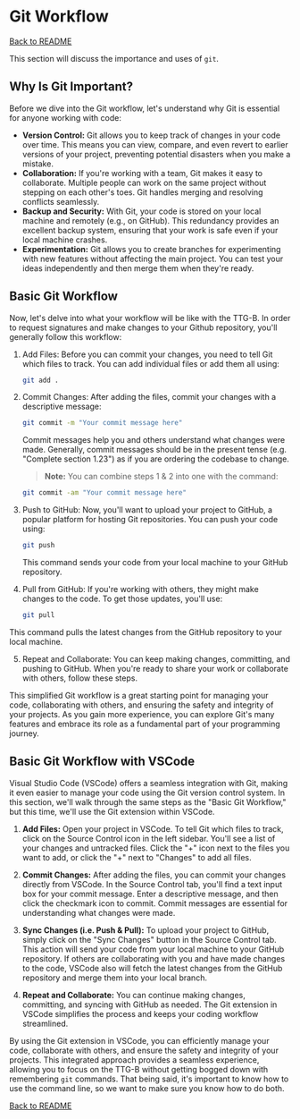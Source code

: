 # Git Workflow

[Back to README](README.md)

This section will discuss the importance and uses of `git`.

## Why Is Git Important?
Before we dive into the Git workflow, let's understand why Git is essential for anyone working with code:
- **Version Control:** Git allows you to keep track of changes in your code over time. This means you can view, compare, and even revert to earlier versions of your project, preventing potential disasters when you make a mistake.
- **Collaboration:** If you're working with a team, Git makes it easy to collaborate. Multiple people can work on the same project without stepping on each other's toes. Git handles merging and resolving conflicts seamlessly.
- **Backup and Security:** With Git, your code is stored on your local machine and remotely (e.g., on GitHub). This redundancy provides an excellent backup system, ensuring that your work is safe even if your local machine crashes.
- **Experimentation:** Git allows you to create branches for experimenting with new features without affecting the main project. You can test your ideas independently and then merge them when they're ready.

## Basic Git Workflow
Now, let's delve into what your workflow will be like with the TTG-B.  In order to request signatures and make changes to your Github repository, you'll generally follow this workflow:
1. Add Files: Before you can commit your changes, you need to tell Git which files to track. You can add individual files or add them all using:
    ```bash
    git add .
    ```

2. Commit Changes: After adding the files, commit your changes with a descriptive message:
    ```bash
    git commit -m "Your commit message here"
    ```
    Commit messages help you and others understand what changes were made.  Generally, commit messages should be in the present tense (e.g. "Complete section 1.23") as if you are ordering the codebase to change.

    > **Note:** You can combine steps 1 & 2 into one with the command:
    ```bash
    git commit -am "Your commit message here"
    ```


3. Push to GitHub: Now, you'll want to upload your project to GitHub, a popular platform for hosting Git repositories. You can push your code using:
    ```bash
    git push
    ```
    This command sends your code from your local machine to your GitHub repository.

4. Pull from GitHub: If you're working with others, they might make changes to the code. To get those updates, you'll use:
    ```bash
    git pull
    ```
This command pulls the latest changes from the GitHub repository to your local machine.

5. Repeat and Collaborate: You can keep making changes, committing, and pushing to GitHub. When you're ready to share your work or collaborate with others, follow these steps.

This simplified Git workflow is a great starting point for managing your code, collaborating with others, and ensuring the safety and integrity of your projects. As you gain more experience, you can explore Git's many features and embrace its role as a fundamental part of your programming journey.

## Basic Git Workflow with VSCode

Visual Studio Code (VSCode) offers a seamless integration with Git, making it even easier to manage your code using the Git version control system. In this section, we'll walk through the same steps as the "Basic Git Workflow," but this time, we'll use the Git extension within VSCode.

1. **Add Files:** Open your project in VSCode. To tell Git which files to track, click on the Source Control icon in the left sidebar. You'll see a list of your changes and untracked files. Click the "+" icon next to the files you want to add, or click the "+" next to "Changes" to add all files.

2. **Commit Changes:** After adding the files, you can commit your changes directly from VSCode. In the Source Control tab, you'll find a text input box for your commit message. Enter a descriptive message, and then click the checkmark icon to commit. Commit messages are essential for understanding what changes were made.

3. **Sync Changes (i.e. Push & Pull):** To upload your project to GitHub, simply click on the "Sync Changes" button in the Source Control tab. This action will send your code from your local machine to your GitHub repository. If others are collaborating with you and have made changes to the code, VSCode also will fetch the latest changes from the GitHub repository and merge them into your local branch.

4. **Repeat and Collaborate:** You can continue making changes, committing, and syncing with GitHub as needed. The Git extension in VSCode simplifies the process and keeps your coding workflow streamlined.

By using the Git extension in VSCode, you can efficiently manage your code, collaborate with others, and ensure the safety and integrity of your projects. This integrated approach provides a seamless experience, allowing you to focus on the TTG-B without getting bogged down with remembering `git` commands. That being said, it's important to know how to use the command line, so we want to make sure you know how to do both.

[Back to README](README.md)